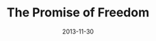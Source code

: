 ---
layout: message
category: message
series: "The Gift of Freedom"
title: "The Promise of Freedom"
date: 2013-11-30
audio-description: "Brian Tome talks about the promise of freedom."
audio: "http://www.crossroads.net/players/media/hq/giftoffreedom_01.mp3"
audio-title: "The Promise of Freedom"
audio-duration: "33:55"
program-description: "Program&#58; WK 1 The Promise of Freedom"
program: "http://www.crossroads.net/players/media/hq/11_30-12_1_13Program_LO.pdf"
program-title: "The Promise of Freedom"
video-description: "Brian Tome talks about the promise of freedom."
video-title: "The Promise of Freedom"
video: "https://s3.amazonaws.com/crossroadsvideomessages/giftoffreedom_01.mp4"
video-poster: "https://www.crossroads.net/uploadedfiles/giftoffreedom_01_still.jpg"
---